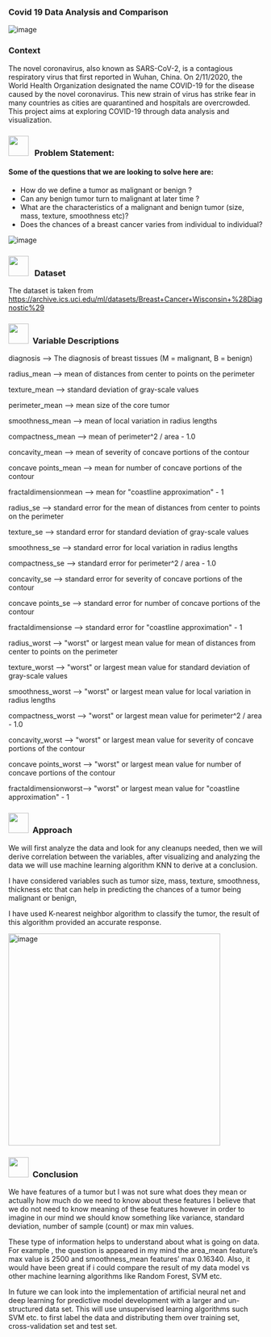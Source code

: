 ### Covid 19 Data Analysis and Comparison
![image](https://user-images.githubusercontent.com/13950516/162676269-ab24f4ed-7089-44de-bc64-64c2ae6b0710.png)


### Context
The novel coronavirus, also known as SARS-CoV-2, is a contagious respiratory virus that first reported in Wuhan, China. On 2/11/2020, the World Health Organization designated the name COVID-19 for the disease caused by the novel coronavirus. This new strain of virus has strike fear in many countries as cities are quarantined and hospitals are overcrowded. 
This project aims at exploring COVID-19 through data analysis and visualization.

### <img src="https://user-images.githubusercontent.com/13950516/162672483-4d953e53-2d6b-49d6-81ba-e7daa4a54351.png" width="40" height="40" /> &nbsp; Problem Statement:

#### Some of the questions that we are looking to solve here are:

- How do we define a tumor as malignant or benign ?
- Can any benign tumor turn to malignant at later time ?
- What are the characteristics of a malignant and benign tumor (size, mass, texture, smoothness etc)?
- Does the chances of a breast cancer varies from individual to individual?

![image](https://user-images.githubusercontent.com/13950516/162662239-6c732024-3b3e-4b3e-90e9-ba7c32b791cb.png)


### <img src="https://user-images.githubusercontent.com/13950516/162672846-869bf047-63a7-489f-9b33-4f4a3beab1b2.png" width="40" height="40" /> &nbsp; Dataset
The dataset is taken from https://archive.ics.uci.edu/ml/datasets/Breast+Cancer+Wisconsin+%28Diagnostic%29

### <img src="https://user-images.githubusercontent.com/13950516/162673233-e0f5d3ac-ccf7-430e-9a56-46e202098648.png" width="40" height="40" />&nbsp; Variable Descriptions

diagnosis --> The diagnosis of breast tissues (M = malignant, B = benign)

radius_mean --> mean of distances from center to points on the perimeter

texture_mean --> standard deviation of gray-scale values

perimeter_mean --> mean size of the core tumor

smoothness_mean --> mean of local variation in radius lengths

compactness_mean --> mean of perimeter^2 / area - 1.0

concavity_mean --> mean of severity of concave portions of the contour

concave points_mean --> mean for number of concave portions of the contour

fractaldimensionmean --> mean for "coastline approximation" - 1

radius_se --> standard error for the mean of distances from center to points on the perimeter

texture_se --> standard error for standard deviation of gray-scale values

smoothness_se --> standard error for local variation in radius lengths

compactness_se --> standard error for perimeter^2 / area - 1.0

concavity_se --> standard error for severity of concave portions of the contour

concave points_se --> standard error for number of concave portions of the contour

fractaldimensionse --> standard error for "coastline approximation" - 1

radius_worst --> "worst" or largest mean value for mean of distances from
center to points on the perimeter

texture_worst --> "worst" or largest mean value for standard deviation of gray-scale values

smoothness_worst --> "worst" or largest mean value for local variation in radius lengths

compactness_worst --> "worst" or largest mean value for perimeter^2 / area - 1.0

concavity_worst --> "worst" or largest mean value for severity of concave portions of the contour

concave points_worst --> "worst" or largest mean value for number of concave portions of the contour

fractaldimensionworst--> "worst" or largest mean value for "coastline approximation" - 1

### <img src="https://user-images.githubusercontent.com/13950516/162673345-5ea37d71-b9e4-47b7-aa6e-c43921d7b2d0.png" width="40" height="40" />&nbsp; Approach

We will first analyze the data and look for any cleanups needed, then we will derive correlation between the variables, after visualizing and analyzing the data we will use machine learning algorithm KNN to derive at a conclusion.

I have considered variables such as tumor size, mass, texture, smoothness, thickness etc that can help in predicting the chances of a tumor being malignant or benign, 

I have used K-nearest neighbor algorithm to classify the tumor, the result of this algorithm provided an accurate response.

<img width="420" alt="image" src="https://user-images.githubusercontent.com/13950516/162662282-ad502e34-3b56-4690-9b04-234091bd4ab7.png">

### <img src="https://user-images.githubusercontent.com/13950516/162673481-c1ce4edf-5240-43be-ae07-e7ef061be0c6.png" width="40" height="40" />&nbsp; Conclusion

We have features of a tumor but I was not sure what does they mean or actually how much do we need to know about these features I believe that we do not need to know meaning of these features however in order to imagine in our mind we should know something like variance, standard deviation, number of sample (count) or max min values. 

These type of information helps to understand about what is going on data. For example , the question is appeared in my mind the area_mean feature’s max value is 2500 and smoothness_mean features’ max 0.16340. Also, it would have been great if i could compare the result of my data model vs other machine learning algorithms like Random Forest, SVM etc. 

In future we can look into the implementation of artificial neural net and deep learning for predictive model development with a larger and un- structured data set. 
This will use unsupervised learning algorithms such SVM etc. to first label the data and distributing them over training set, cross-validation set and test set.

